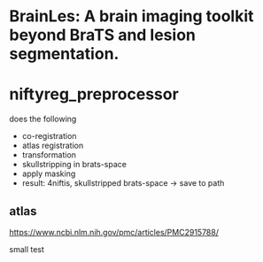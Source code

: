 # BrainLes: A brain imaging toolkit beyond BraTS and lesion segmentation.

# niftyreg_preprocessor
does the following
* co-registration
* atlas registration
* transformation
* skullstripping in brats-space
* apply masking
* result: 4niftis, skullstripped brats-space -> save to path

## atlas
https://www.ncbi.nlm.nih.gov/pmc/articles/PMC2915788/


small test
